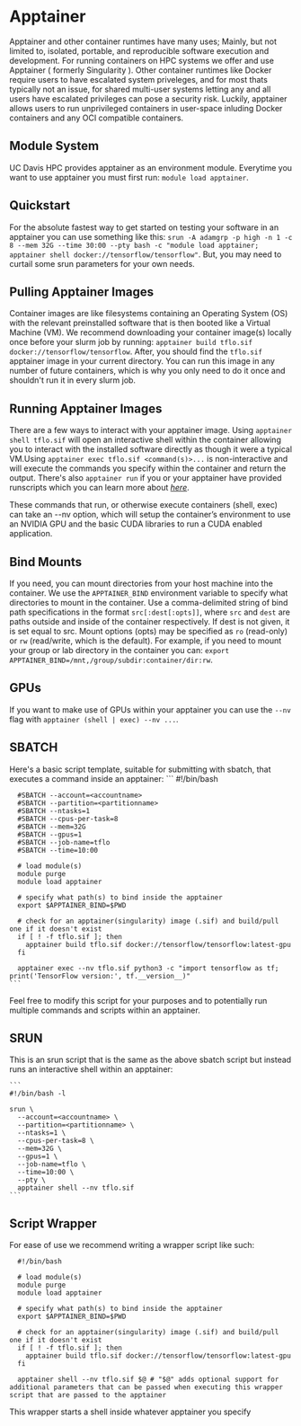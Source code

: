 # Apptainer

Apptainer and other container runtimes have many uses; Mainly, but not limited to, isolated, portable, and reproducible software execution and development. For running containers on HPC systems we offer and use Apptainer ( formerly Singularity ). Other container runtimes like Docker require users to have escalated system priveleges, and for most thats typically not an issue, for shared multi-user systems letting any and all users have escalated privileges can pose a security risk. Luckily, apptainer allows users to run unprivileged containers in user-space inluding Docker containers and any OCI compatible containers.

## Module System

UC Davis HPC provides apptainer as an environment module. Everytime you want to use apptainer you must first run: `module load apptainer`.

## Quickstart

For the absolute fastest way to get started on testing your software in an apptainer you can use something like this: `srun -A adamgrp -p high -n 1 -c 8 --mem 32G --time 30:00 --pty bash -c "module load apptainer; apptainer shell docker://tensorflow/tensorflow"`. But, you may need to curtail some srun parameters for your own needs.

## Pulling Apptainer Images

Container images are like filesystems containing an Operating System (OS) with the relevant preinstalled software that is then booted like a Virtual Machine (VM). We recommend downloading your container image(s) locally once before your slurm job by running: `apptainer build tflo.sif docker://tensorflow/tensorflow`. After, you should find the `tflo.sif` apptainer image in your current directory. You can run this image in any number of future containers, which is why you only need to do it once and shouldn't run it in every slurm job.

## Running Apptainer Images

There are a few ways to interact with your apptainer image. Using `apptainer shell tflo.sif` will open an interactive shell within the container allowing you to interact with the installed software directly as though it were a typical VM.Using `apptainer exec tflo.sif <command(s)>...` is non-interactive and will execute the commands you specify within the container and return the output. There's also `apptainer run` if you or your apptainer have provided runscripts which you can learn more about *[here](https://apptainer.org/docs/user/latest/quick_start.html#running-a-container)*.

These commands that run, or otherwise execute containers (shell, exec) can take an --nv option, which will setup the container’s environment to use an NVIDIA GPU and the basic CUDA libraries to run a CUDA enabled application.

## Bind Mounts

If you need, you can mount directories from your host machine into the container. We use the `APPTAINER_BIND` environment variable to specify what directories to mount in the container. Use a comma-delimited string of bind path specifications in the format `src[:dest[:opts]]`, where `src` and `dest` are paths outside and inside of the container respectively. If dest is not given, it is set equal to src. Mount options (opts) may be specified as `ro` (read-only) or `rw` (read/write, which is the default). For example, if you need to mount your group or lab directory in the container you can: `export APPTAINER_BIND=/mnt,/group/subdir:container/dir:rw`.

## GPUs

If you want to make use of GPUs within your apptainer you can use the `--nv` flag with `apptainer (shell | exec) --nv ...`.

## SBATCH 

Here's a basic script template, suitable for submitting with sbatch, that executes a command inside an apptainer:
    ```
      #!/bin/bash
   
      #SBATCH --account=<accountname>
      #SBATCH --partition=<partitionname>
      #SBATCH --ntasks=1
      #SBATCH --cpus-per-task=8
      #SBATCH --mem=32G
      #SBATCH --gpus=1
      #SBATCH --job-name=tflo
      #SBATCH --time=10:00
      
      # load module(s)
      module purge
      module load apptainer
      
      # specify what path(s) to bind inside the apptainer
      export $APPTAINER_BIND=$PWD

      # check for an apptainer(singularity) image (.sif) and build/pull one if it doesn't exist
      if [ ! -f tflo.sif ]; then
        apptainer build tflo.sif docker://tensorflow/tensorflow:latest-gpu
      fi

      apptainer exec --nv tflo.sif python3 -c "import tensorflow as tf; print('TensorFlow version:', tf.__version__)"
    ```
Feel free to modify this script for your purposes and to potentially run multiple commands and scripts within an apptainer.

## SRUN

This is an srun script that is the same as the above sbatch script but instead runs an interactive shell within an apptainer:

    ```
    #!/bin/bash -l
    
    srun \
      --account=<accountname> \
      --partition=<partitionname> \
      --ntasks=1 \
      --cpus-per-task=8 \
      --mem=32G \
      --gpus=1 \
      --job-name=tflo \
      --time=10:00 \
      --pty \
      apptainer shell --nv tflo.sif
    ```

## Script Wrapper

For ease of use we recommend writing a wrapper script like such:

  ```
    #!/bin/bash

    # load module(s)
    module purge
    module load apptainer
    
    # specify what path(s) to bind inside the apptainer
    export $APPTAINER_BIND=$PWD

    # check for an apptainer(singularity) image (.sif) and build/pull one if it doesn't exist
    if [ ! -f tflo.sif ]; then
      apptainer build tflo.sif docker://tensorflow/tensorflow:latest-gpu
    fi
    
    apptainer shell --nv tflo.sif $@ # "$@" adds optional support for additional parameters that can be passed when executing this wrapper script that are passed to the apptainer
  ```
This wrapper starts a shell inside whatever apptainer you specify 
